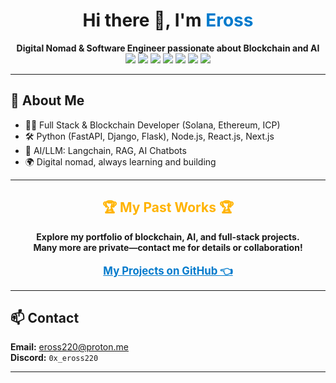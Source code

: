 <h1 align="center">Hi there 👋, I'm <span style="color:#007acc;">Eross</span></h1>
<p align="center">
  <b>Digital Nomad & Software Engineer passionate about Blockchain and AI</b><br>
  <img src="https://img.shields.io/badge/Solana-Blockchain-blueviolet?style=flat-square" />
  <img src="https://img.shields.io/badge/Ethereum-Blockchain-3C3C3D?style=flat-square" />
  <img src="https://img.shields.io/badge/ICP-Blockchain-ff6f00?style=flat-square" />
  <img src="https://img.shields.io/badge/Python-Expert-3776AB?style=flat-square" />
  <img src="https://img.shields.io/badge/Node.js-Expert-339933?style=flat-square" />
  <img src="https://img.shields.io/badge/React.js-Expert-61DAFB?style=flat-square" />
  <img src="https://img.shields.io/badge/Next.js-Expert-000000?style=flat-square" />
</p>

---

## 🚀 About Me

- 🧑‍💻 Full Stack & Blockchain Developer (Solana, Ethereum, ICP)
- 🛠️ Python (FastAPI, Django, Flask), Node.js, React.js, Next.js
- 🤖 AI/LLM: Langchain, RAG, AI Chatbots
- 🌍 Digital nomad, always learning and building

---

<h2 align="center" style="color:#ffb300;">🏆 <b>My Past Works</b> 🏆</h2>

<div align="center">
  <b>
    Explore my portfolio of blockchain, AI, and full-stack projects.<br>
    Many more are private—contact me for details or collaboration!
  </b>
  <br><br>
  <a href="https://github.com/eross220/-My-Projects-" style="font-size:1.2em; font-weight:bold; color:#007acc;">
   My Projects on GitHub 👈
  </a>
</div>



<!-- (Your project list goes here, as already in your README) -->

---

## 📫 Contact

<p>
  <b>Email:</b> <a href="mailto:eross220@gmail.com">eross220@proton.me</a><br>
  <b>Discord:</b> <code>0x_eross220</code>
</p>

---

